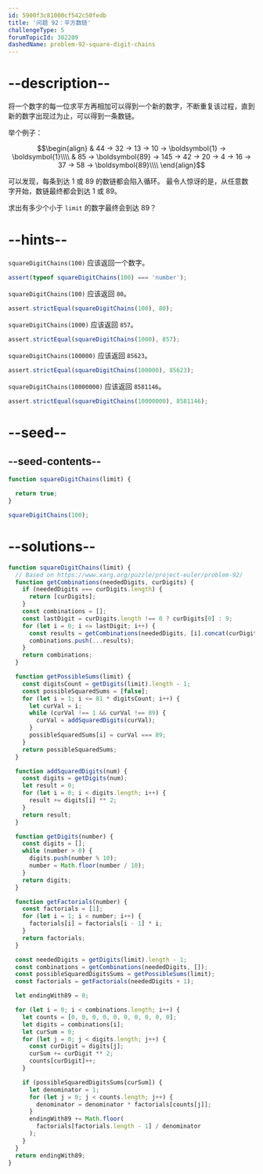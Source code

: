 ```yaml
---
id: 5900f3c81000cf542c50fedb
title: '问题 92：平方数链'
challengeType: 5
forumTopicId: 302209
dashedName: problem-92-square-digit-chains
---
```


# --description--

将一个数字的每一位求平方再相加可以得到一个新的数字，不断重复该过程，直到新的数字出现过为止，可以得到一条数链。

举个例子：

$$\begin{align} & 44 → 32 → 13 → 10 → \boldsymbol{1} → \boldsymbol{1}\\\\ & 85 → \boldsymbol{89} → 145 → 42 → 20 → 4 → 16 → 37 → 58 → \boldsymbol{89}\\\\ \end{align}$$

可以发现，每条到达 1 或 89 的数链都会陷入循环。 最令人惊讶的是，从任意数字开始，数链最终都会到达 1 或 89。

求出有多少个小于 `limit` 的数字最终会到达 89？

# --hints--

`squareDigitChains(100)` 应该返回一个数字。

```js
assert(typeof squareDigitChains(100) === 'number');
```

`squareDigitChains(100)` 应该返回 `80`。

```js
assert.strictEqual(squareDigitChains(100), 80);
```

`squareDigitChains(1000)` 应该返回 `857`。

```js
assert.strictEqual(squareDigitChains(1000), 857);
```

`squareDigitChains(100000)` 应该返回 `85623`。

```js
assert.strictEqual(squareDigitChains(100000), 85623);
```

`squareDigitChains(10000000)` 应该返回 `8581146`。

```js
assert.strictEqual(squareDigitChains(10000000), 8581146);
```

# --seed--

## --seed-contents--

```js
function squareDigitChains(limit) {

  return true;
}

squareDigitChains(100);
```

# --solutions--

```js
function squareDigitChains(limit) {
  // Based on https://www.xarg.org/puzzle/project-euler/problem-92/
  function getCombinations(neededDigits, curDigits) {
    if (neededDigits === curDigits.length) {
      return [curDigits];
    }
    const combinations = [];
    const lastDigit = curDigits.length !== 0 ? curDigits[0] : 9;
    for (let i = 0; i <= lastDigit; i++) {
      const results = getCombinations(neededDigits, [i].concat(curDigits));
      combinations.push(...results);
    }
    return combinations;
  }

  function getPossibleSums(limit) {
    const digitsCount = getDigits(limit).length - 1;
    const possibleSquaredSums = [false];
    for (let i = 1; i <= 81 * digitsCount; i++) {
      let curVal = i;
      while (curVal !== 1 && curVal !== 89) {
        curVal = addSquaredDigits(curVal);
      }
      possibleSquaredSums[i] = curVal === 89;
    }
    return possibleSquaredSums;
  }

  function addSquaredDigits(num) {
    const digits = getDigits(num);
    let result = 0;
    for (let i = 0; i < digits.length; i++) {
      result += digits[i] ** 2;
    }
    return result;
  }

  function getDigits(number) {
    const digits = [];
    while (number > 0) {
      digits.push(number % 10);
      number = Math.floor(number / 10);
    }
    return digits;
  }

  function getFactorials(number) {
    const factorials = [1];
    for (let i = 1; i < number; i++) {
      factorials[i] = factorials[i - 1] * i;
    }
    return factorials;
  }

  const neededDigits = getDigits(limit).length - 1;
  const combinations = getCombinations(neededDigits, []);
  const possibleSquaredDigitsSums = getPossibleSums(limit);
  const factorials = getFactorials(neededDigits + 1);

  let endingWith89 = 0;

  for (let i = 0; i < combinations.length; i++) {
    let counts = [0, 0, 0, 0, 0, 0, 0, 0, 0, 0];
    let digits = combinations[i];
    let curSum = 0;
    for (let j = 0; j < digits.length; j++) {
      const curDigit = digits[j];
      curSum += curDigit ** 2;
      counts[curDigit]++;
    }

    if (possibleSquaredDigitsSums[curSum]) {
      let denominator = 1;
      for (let j = 0; j < counts.length; j++) {
        denominator = denominator * factorials[counts[j]];
      }
      endingWith89 += Math.floor(
        factorials[factorials.length - 1] / denominator
      );
    }
  }
  return endingWith89;
}
```
